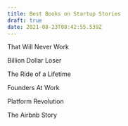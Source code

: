 ```yaml
---
title: Best Books on Startup Stories
draft: true
date: 2021-08-23T08:42:55.539Z
---
```

That Will Never Work

Billion Dollar Loser

The Ride of a Lifetime

Founders At Work

Platform Revolution

The Airbnb Story